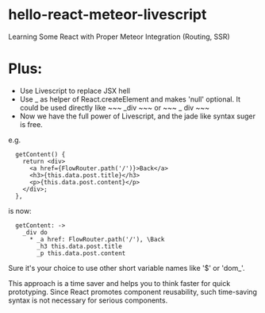 # hello-react-meteor-livescript
Learning Some React with Proper Meteor Integration (Routing, SSR)

# Plus:
* Use Livescript to replace JSX hell
* Use _ as helper of React.createElement and makes 'null' optional. It could be used directly like ~~~ _div ~~~ or ~~~ _ div ~~~
* Now we have the full power of Livescript, and the jade like syntax suger is free.

e.g.
~~~
  getContent() {
    return <div>
      <a href={FlowRouter.path('/')}>Back</a>
      <h3>{this.data.post.title}</h3>
      <p>{this.data.post.content}</p>
    </div>;
  },
~~~
is now:
~~~
  getContent: ->
    _div do
      * _a href: FlowRouter.path('/'), \Back
        _h3 this.data.post.title
        _p this.data.post.content
~~~

Sure it's your choice to use other short variable names like '$' or 'dom_'.

This approach is a time saver and helps you to think faster for quick prototyping. Since React promotes component reusability, such time-saving syntax is not necessary for serious components.
